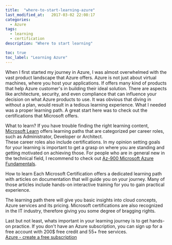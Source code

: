 ```yaml
---
title:  "where-to-start-learning-azure"
last_modified_at:   2017-03-02 22:08:17
categories: 
  - Azure
tags:
  - learning
  - certification
description: "Where to start learning"

toc: true
toc_label: "Learning Azure"
---
```


When I first started my journey in Azure, I was almost overwhelmed with the vast product landscape that Azure offers. Azure is not just about virtual machines, where you host your applications. If offers many kind of products that help Azure customer's in building their ideal solution. There are aspects like architecture, security, and even compliance that can influence your decision on what Azure products to use. 
It was obvious that diving in without a plan, would result in a tedious learning experience. What I needed was a proper learning path. A great start here was to check out the certifications that Microsoft offers.

What to learn? 
If you have trouble finding the right learning content, [Microsoft Learn](https://learn.microsoft.com/en-us/training/career-paths/administrator) offers learning paths that are categorized per career roles, such as Administrator, Developer or Architect.  
These career roles also include certifications. In my opinion setting goals for your learning is important to get a grasp on where you are standing and getting motivated on achieving those. For people who are in general new in the technical field, I recommend to check out [Az-900 Microsoft Azure Fundamentals](https://learn.microsoft.com/de-de/certifications/azure-fundamentals/?WT.mc_id=modinfra-10582-thmaure). 
<!-- highlight that it is not about passing the exam, that only gives you extra benefit when applying for a job or promotion -->
<!-- linking into "why you should get certified -->

How to learn 
Each Microsoft Certification offers a dedicated learning path with articles on documentation that will guide you on your journey. Many of those articles include hands-on interactive training for you to gain practical experience.

The learning path there will give you basic insights into cloud concepts, Azure services and its pricing. Microsoft certifications are also recognized in the IT industry, therefore giving you some degree of bragging rights. 


Last but not least, whats important in your learning journey is to get hands-on practice. If you don't have an Azure subscription, you can sign up for a free account with 200$ free credit and 55+ free services.  
[Azure - create a free subscription](https://azure.microsoft.com/en-in/free/)

